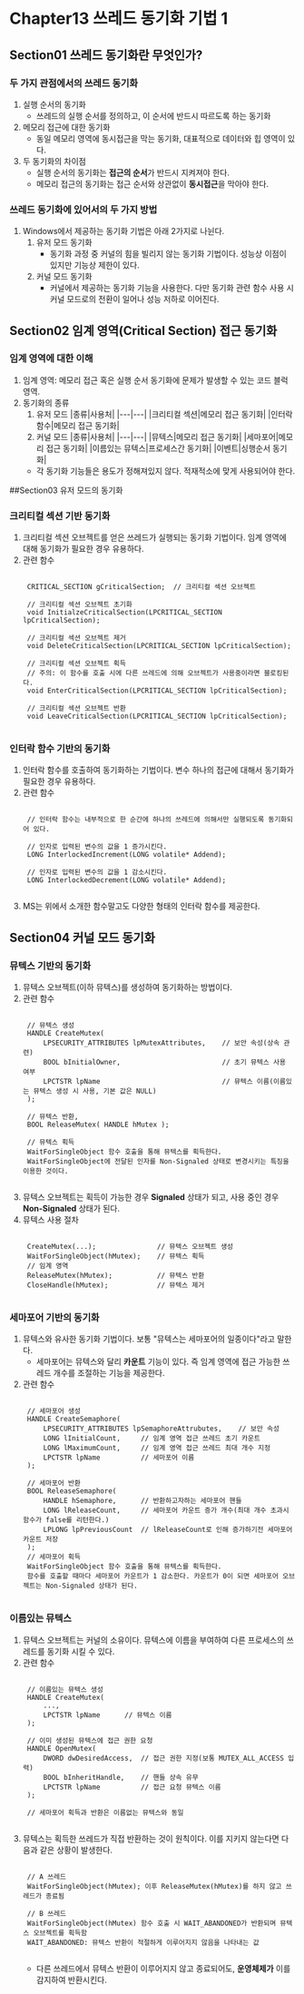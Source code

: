 # Chapter13 쓰레드 동기화 기법 1
## Section01 쓰레드 동기화란 무엇인가?
### 두 가지 관점에서의 쓰레드 동기화
1. 실행 순서의 동기화
    * 쓰레드의 실행 순서를 정의하고, 이 순서에 반드시 따르도록 하는 동기화
2. 메모리 접근에 대한 동기화
    * 동일 메모리 영역에 동시접근을 막는 동기화, 대표적으로 데이터와 힙 영역이 있다.
3. 두 동기화의 차이점
    * 실행 순서의 동기화는 **접근의 순서**가 반드시 지켜져야 한다.
    * 메모리 접근의 동기화는 접근 순서와 상관없이 **동시접근**을 막아야 한다.

### 쓰레드 동기화에 있어서의 두 가지 방법
1. Windows에서 제공하는 동기화 기법은 아래 2가지로 나뉜다.
    1) 유저 모드 동기화
        * 동기화 과정 중 커널의 힘을 빌리지 않는 동기화 기법이다. 성능상 이점이 있지만 기능상 제한이 있다.
    2) 커널 모드 동기화
        * 커널에서 제공하는 동기화 기능을 사용한다. 다만 동기화 관련 함수 사용 시 커널 모드로의 전환이 일어나 성능 저하로 이어진다.

## Section02 임계 영역(Critical Section) 접근 동기화
### 임계 영역에 대한 이해
1. 임계 영역: 메모리 접근 혹은 실행 순서 동기화에 문제가 발생할 수 있는 코드 블럭 영역.
2. 동기화의 종류
    1) 유저 모드
        |종류|사용처|
        |---|---|
        |크리티컬 섹션|메모리 접근 동기화|
        |인터락 함수|메모리 접근 동기화|
    2) 커널 모드
        |종류|사용처|
        |---|---|
        |뮤텍스|메모리 접근 동기화|
        |세마포어|메모리 접근 동기화|
        |이름있는 뮤텍스|프로세스간 동기화|
        |이벤트|싱행순서 동기화|
    * 각 동기화 기능들은 용도가 정해져있지 않다. 적재적소에 맞게 사용되어야 한다.

##Section03 유저 모드의 동기화
### 크리티컬 섹션 기반 동기화
1. 크리티컬 섹션 오브젝트를 얻은 쓰레드가 실행되는 동기화 기법이다. 임계 영역에 대해 동기화가 필요한 경우 유용하다.
2. 관련 함수
    <pre><code>
    CRITICAL_SECTION gCriticalSection;  // 크리티컬 섹션 오브젝트
    
    // 크리티컬 섹션 오브젝트 초기화
    void InitialzeCriticalSection(LPCRITICAL_SECTION lpCriticalSection);
    
    // 크리티컬 섹션 오브젝트 제거
    void DeleteCriticalSection(LPCRITICAL_SECTION lpCriticalSection);
    
    // 크리티컬 섹션 오브젝트 획득
    // 주의: 이 함수를 호출 시에 다른 쓰레드에 의해 오브젝트가 사용중이라면 블로킹된다.
    void EnterCriticalSection(LPCRITICAL_SECTION lpCriticalSection);
    
    // 크리티컬 섹션 오브젝트 반환
    void LeaveCriticalSection(LPCRITICAL_SECTION lpCriticalSection);
    </code></pre>
    
### 인터락 함수 기반의 동기화
1. 인터락 함수를 호출하여 동기화하는 기법이다. 변수 하나의 접근에 대해서 동기화가 필요한 경우 유용하다.
2. 관련 함수
    <pre><code>
    // 인터락 함수는 내부적으로 한 순간에 하나의 쓰레드에 의해서만 실행되도록 동기화되어 있다.
    
    // 인자로 입력된 변수의 값을 1 증가시킨다.
    LONG InterlockedIncrement(LONG volatile* Addend);
    
    // 인자로 입력된 변수의 값을 1 감소시킨다.
    LONG InterlockedDecrement(LONG volatile* Addend);    
    </code></pre>
3. MS는 위에서 소개한 함수말고도 다양한 형태의 인터락 함수를 제공한다.

## Section04 커널 모드 동기화
### 뮤텍스 기반의 동기화
1. 뮤텍스 오브젝트(이하 뮤텍스)를 생성하여 동기화하는 방법이다.
2. 관련 함수
    <pre><code>
    // 뮤텍스 생성
    HANDLE CreateMutex(
        LPSECURITY_ATTRIBUTES lpMutexAttributes,    // 보안 속성(상속 관련)
        BOOL bInitialOwner,                         // 초기 뮤텍스 사용 여부
        LPCTSTR lpName                              // 뮤텍스 이름(이름있는 뮤텍스 생성 시 사용, 기본 값은 NULL)
    );
    
    // 뮤텍스 반환, 
    BOOL ReleaseMutex( HANDLE hMutex );    
    
    // 뮤텍스 획득
    WaitForSingleObject 함수 호출을 통해 뮤텍스를 획득한다.
    WaitForSingleObject에 전달된 인자를 Non-Signaled 상태로 변경시키는 특징을 이용한 것이다.
    </code></pre>
3. 뮤텍스 오브젝트는 획득이 가능한 경우 **Signaled** 상태가 되고, 사용 중인 경우 **Non-Signaled** 상태가 된다.
4. 뮤텍스 사용 절차
    <pre><code>
    CreateMutex(...);               // 뮤텍스 오브젝트 생성
    WaitForSingleObject(hMutex);    // 뮤텍스 획득
    // 임계 영역
    ReleaseMutex(hMutex);           // 뮤텍스 반환
    CloseHandle(hMutex);            // 뮤텍스 제거
    </code></pre>

### 세마포어 기반의 동기화
1. 뮤텍스와 유사한 동기화 기법이다. 보통 "뮤텍스는 세마포어의 일종이다"라고 말한다.
    * 세마포어는 뮤텍스와 달리 **카운트** 기능이 있다. 즉 임계 영역에 접근 가능한 쓰레드 개수를 조절하는 기능을 제공한다.
2. 관련 함수
    <pre><code>
    // 세마포어 생성
    HANDLE CreateSemaphore(
        LPSECURITY_ATTRIBUTES lpSemaphoreAttrubutes,    // 보안 속성
        LONG lInitialCount,     // 임계 영역 접근 쓰레드 초기 카운트
        LONG lMaximumCount,     // 임계 영역 접근 쓰레드 최대 개수 지정
        LPCTSTR lpName          // 세마포어 이름
    );
    
    // 세마포어 반환
    BOOL ReleaseSemaphore(
        HANDLE hSemaphore,      // 반환하고자하는 세마포어 핸들
        LONG lReleaseCount,     // 세마포어 카운트 증가 개수(최대 개수 초과시 함수가 false를 리턴한다.)
        LPLONG lpPreviousCount  // lReleaseCount로 인해 증가하기전 세마포어 카운트 저장
    );
    // 세마포어 획득
    WaitForSingleObject 함수 호출을 통해 뮤텍스를 획득한다.
    함수를 호출할 때마다 세마포어 카운트가 1 감소한다. 카운트가 0이 되면 세마포어 오브젝트는 Non-Signaled 상태가 된다.
    </code></pre>
    
### 이름있는 뮤텍스
1. 뮤텍스 오브젝트는 커널의 소유이다. 뮤텍스에 이름을 부여하여 다른 프로세스의 쓰레드를 동기화 시킬 수 있다.
2. 관련 함수
    <pre><code>
    // 이름있는 뮤텍스 생성
    HANDLE CreateMutex(
        ...,
        LPCTSTR lpName      // 뮤텍스 이름
    );
    
    // 이미 생성된 뮤텍스에 접근 권한 요청
    HANDLE OpenMutex(
        DWORD dwDesiredAccess,  // 접근 권한 지정(보통 MUTEX_ALL_ACCESS 입력)
        BOOL bInheritHandle,    // 핸들 상속 유무
        LPCTSTR lpName          // 접근 요청 뮤텍스 이름
    );
    
    // 세마포어 획득과 반환은 이름없는 뮤텍스와 동일
    </code></pre>
3. 뮤텍스는 획득한 쓰레드가 직접 반환하는 것이 원칙이다. 이를 지키지 않는다면 다음과 같은 상황이 발생한다.
    <pre><code>
    // A 쓰레드   
    WaitForSingleObject(hMutex); 이후 ReleaseMutex(hMutex)를 하지 않고 쓰레드가 종료됨
    
    // B 쓰레드
    WaitForSingleObject(hMutex) 함수 호출 시 WAIT_ABANDONED가 반환되며 뮤텍스 오브젝트를 획득함
    WAIT_ABANDONED: 뮤텍스 반환이 적절하게 이루어지지 않음을 나타내는 값
    </code></pre>
    * 다른 쓰레드에서 뮤텍스 반환이 이루어지지 않고 종료되어도, **운영체제가** 이를 감지하여 반환시킨다.
